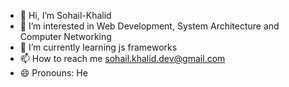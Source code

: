 - 👋 Hi, I’m Sohail-Khalid
- 👀 I’m interested in Web Development, System Architecture and Computer Networking
- 🌱 I’m currently learning js frameworks
- 📫 How to reach me sohail.khalid.dev@gmail.com
- 😄 Pronouns: He

<!---
Sohail-Khalid/Sohail-Khalid is a ✨ special ✨ repository because its `README.md` (this file) appears on your GitHub profile.
You can click the Preview link to take a look at your changes.
--->
